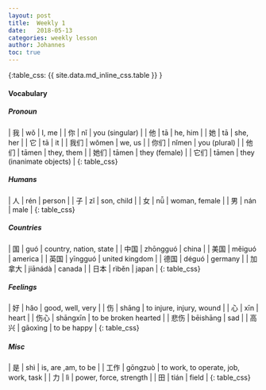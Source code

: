 ```yaml
---
layout: post
title:  Weekly 1
date:   2018-05-13
categories: weekly lesson
author: Johannes
toc: true
---
```


{:table_css: {{ site.data.md_inline_css.table }} }

#### Vocabulary
##### Pronoun

| 我   | wǒ    | I, me                    |
| 你   | nǐ    | you (singular)           |
| 他   | tā    | he, him                  |
| 她   | tā    | she, her                 |
| 它   | tā    | it                       |
| 我们 | wǒmen | we, us                   |
| 你们 | nǐmen | you (plural)             |
| 他们 | tāmen | they, them               |
| 她们 | tāmen | they (female)            |
| 它们 | tāmen | they (inanimate objects) |
{: table_css}

##### Humans

| 人  | rén | person        |
| 子  | zǐ  | son, child    |
| 女  | nǚ  | woman, female |
| 男  | nán | male          |
{: table_css}

##### Countries

| 国     | guó      | country, nation, state |
| 中国   | zhōngguó | china                  |
| 美国   | měiguó   | america                |
| 英国   | yīngguó  | united kingdom         |
| 德国   | déguó    | germany                |
| 加拿大 | jiānádà  | canada                 |
| 日本   | rìběn    | japan                  |
{: table_css}

##### Feelings

| 好   | hǎo      | good, well, very         |
| 伤   | shāng    | to injure, injury, wound |
| 心   | xīn      | heart                    |
| 伤心 | shāngxīn | to be broken hearted     |
| 悲伤 | bēishāng | sad                      |
| 高兴 | gāoxìng  | to be happy              |
{: table_css}

##### Misc

| 是   | shì     | is, are ,am, to be                   |
| 工作 | gōngzuò | to work, to operate, job, work, task |
| 力   | lì      | power, force, strength               |
| 田   | tián    | field                                |
{: table_css}
